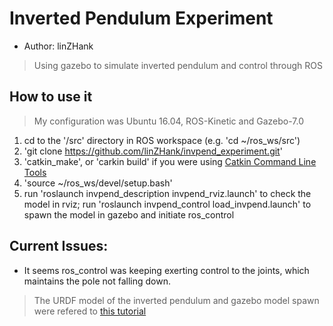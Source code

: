 # Inverted Pendulum Experiment
* Author: linZHank
> Using gazebo to simulate inverted pendulum and control through ROS

## How to use it
> My configuration was Ubuntu 16.04, ROS-Kinetic and Gazebo\-7.0
1. cd to the '/src' directory in ROS workspace \(e.g. 'cd ~/ros_ws/src'\)
2. 'git clone https://github.com/linZHank/invpend_experiment.git'
3. 'catkin_make', or 'carkin build' if you were using [Catkin Command Line Tools](https://catkin-tools.readthedocs.io/en/latest/)
4. 'source ~/ros_ws/devel/setup.bash'
5. run 'roslaunch invpend_description invpend_rviz.launch' to check the model in rviz;
   run 'roslaunch invpend_control load_invpend.launch' to spawn the model in gazebo and initiate ros_control

## Current Issues:
- It seems ros_control was keeping exerting control to the joints, which maintains the pole not falling down.

> The URDF model of the inverted pendulum and gazebo model spawn were refered to [this tutorial](http://gazebosim.org/tutorials?tut=ros_urdf&cat=connect_ros)
